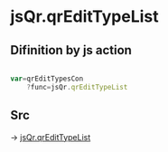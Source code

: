 # jsQr.qrEditTypeList

## Difinition by js action

```js.js

var=qrEditTypesCon
	?func=jsQr.qrEditTypeList

```

## Src

-> [jsQr.qrEditTypeList](https://github.com/puutaro/CommandClick/blob/master/app/src/main/java/com/puutaro/commandclick/fragment_lib/terminal_fragment/js_interface/qr/JsQr.kt#L59)


